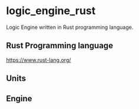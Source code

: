 # logic_engine_rust
Logic Engine written in Rust programming language.

## Rust Programming language

https://www.rust-lang.org/



## Units

## Engine



